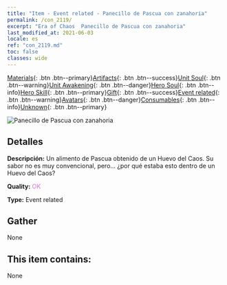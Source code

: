 ```yaml
---
title: "Item - Event related - Panecillo de Pascua con zanahoria"
permalink: /con_2119/
excerpt: "Era of Chaos  Panecillo de Pascua con zanahoria"
last_modified_at: 2021-06-03
locale: es
ref: "con_2119.md"
toc: false
classes: wide
---
```

 [Materials](/ItemsES/){: .btn .btn--primary}[Artifacts](/ItemsES/Artifacts/){: .btn .btn--success}[Unit Soul](/ItemsES/UnitSoul/){: .btn .btn--warning}[Unit Awakening](/ItemsES/UnitAwakening/){: .btn .btn--danger}[Hero Soul](/ItemsES/HeroSoul/){: .btn .btn--info}[Hero Skill](/ItemsES/HeroSkill/){: .btn .btn--primary}[Gift](/ItemsES/Gift/){: .btn .btn--success}[Event related](/ItemsES/Events/){: .btn .btn--warning}[Avatars](/ItemsES/Avatars/){: .btn .btn--danger}[Consumables](/ItemsES/Consumables/){: .btn .btn--info}[Unknown](/ItemsES/Unknown/){: .btn .btn--primary}

 ![Panecillo de Pascua con zanahoria](/images/t/i_690020.png)

## Detalles
 **Descripción:** Un alimento de Pascua obtenido de un Huevo del Caos. Su sabor no es muy convencional, pero... ¿por qué estaba esto dentro de un Huevo del Caos?

 **Quality:** <span style="color: #DA70D6">OK</span>

 **Type:** Event related

## Gather

  None

## This item contains:

  None

